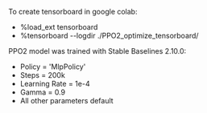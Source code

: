 To create tensorboard in google colab:

- %load_ext tensorboard
- %tensorboard --logdir ./PPO2_optimize_tensorboard/

PPO2 model was trained with Stable Baselines 2.10.0: 
- Policy = 'MlpPolicy'
- Steps = 200k
- Learning Rate = 1e-4
- Gamma = 0.9
- All other parameters default

